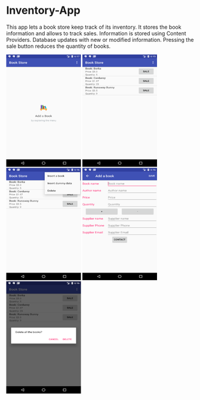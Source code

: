 # Inventory-App
This app lets a book store keep track of its inventory. It stores the book information and allows to track sales. 
Information is stored using Content Providers. Database updates with new or modified information. Pressing the sale button reduces the 
quantity of books.


<img src="https://github.com/Uroos/Inventory-App/blob/master/Screenshot_1551363420.png" width="200" height="300" />


<img src="https://github.com/Uroos/Inventory-App/blob/master/Screenshot_1551363353.png" width="200" height="300" />


<img src="https://github.com/Uroos/Inventory-App/blob/master/Screenshot_1551363361.png" width="200" height="300" />


<img src="https://github.com/Uroos/Inventory-App/blob/master/Screenshot_1551363377.png" width="200" height="300" />


<img src="https://github.com/Uroos/Inventory-App/blob/master/Screenshot_1551363414.png" width="200" height="300" />
